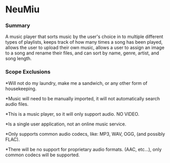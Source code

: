 # NeuMiu

### Summary
A music player that sorts music by the user's choice in to multiple different types of playlists, keeps track of how many times a song has been played, allows the user to upload their own music, allows a user to assign an image to a song and rename their files, and can sort by name, genre, artist, and song length.

### Scope Exclusions
*Will not do my laundry, make me a sandwich, or any other form of housekeeping.

*Music will need to be manually imported, it will not automatically search audio files.

*This is a music player, so it will only support audio. NO VIDEO.

*Is a single user application, not an online music service.

*Only supports common audio codecs, like: MP3, WAV, OGG, (and possibly FLAC).

*There will be no support for proprietary audio formats. (AAC, etc…), only common codecs will be supported.
